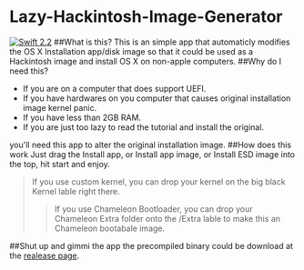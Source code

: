 # Lazy-Hackintosh-Image-Generator
[![Swift 2.2](https://img.shields.io/badge/Swift-2.2-orange.svg?style=flat)](https://swift.org)
##What is this?
This is an simple app that automaticly modifies the OS X Installation app/disk image so that it could be used as a Hackintosh image and install OS X on non-apple computers.
##Why do I need this?
* If you are on a computer that does support UEFI.
* If you have hardwares on you computer that causes original installation image kernel panic.
* If you have less than 2GB RAM.
* If you are just too lazy to read the tutorial and install the original.

you'll need this app to alter the original installation image.
##How does this work
Just drag the Install app, or Install app image, or Install ESD image into the top, hit start and enjoy.
>If you use custom kernel, you can drop your kernel on the big black Kernel lable right there.
>>If you use Chameleon Bootloader, you can drop your Chameleon Extra folder onto the /Extra lable to make this an Chameleon bootabale image.

##Shut up and gimmi the app
the precompiled binary could be download at the [realease page](https://github.com/arslan2012/Lazy-Hackintosh-Image-Generator/releases).

